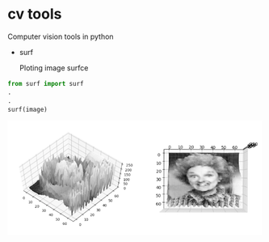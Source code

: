# cv tools
Computer vision tools in python

* surf
  
    Ploting image surfce  

```python
from surf import surf
.
.
surf(image)
```

![Example](master/../img/example.png)

